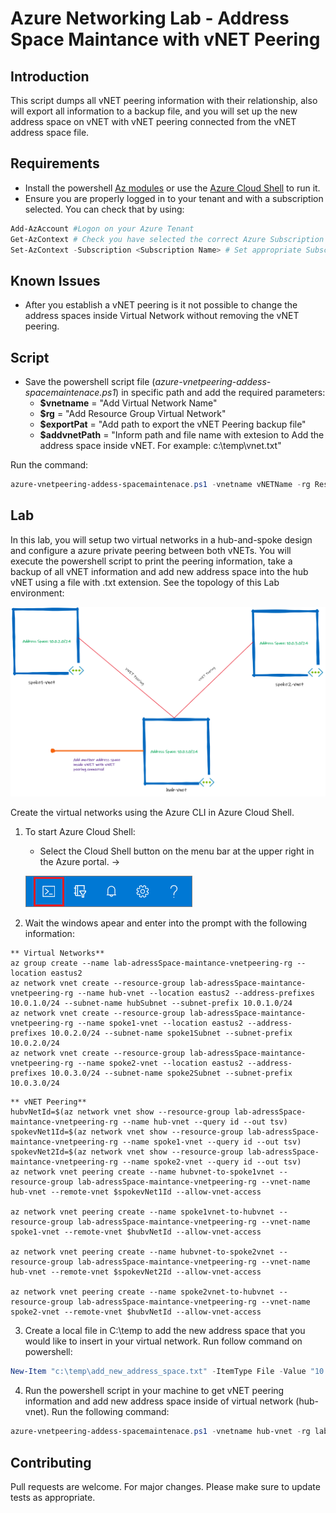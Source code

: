 # Azure Networking Lab - Address Space Maintance with vNET Peering

## Introduction

This script dumps all vNET peering information with their relationship, also will export all information to a backup file, and you will set up the new address space on vNET with vNET peering connected from the vNET address space file.

## Requirements

- Install the powershell [Az modules](https://docs.microsoft.com/pt-br/powershell/azure/install-az-ps?view=azps-5.1.0) or use the [Azure Cloud Shell](https://docs.microsoft.com/en-us/azure/cloud-shell/overview) to run it.
- Ensure you are properly logged in to your tenant and with a subscription selected. You can check that by using:

```powershell
Add-AzAccount #Logon on your Azure Tenant
Get-AzContext # Check you have selected the correct Azure Subscription
Set-AzContext -Subscription <Subscription Name> # Set appropriate Subscription
```

## Known Issues

- After you establish a vNET peering is it not possible to change the address spaces inside Virtual Network without removing the vNET peering.

## Script
- Save the powershell script file (*azure-vnetpeering-addess-spacemaintenace.ps1*) in specific path and add the required parameters:
    - **$vnetname** = "Add Virtual Network Name"
    - **$rg** = "Add Resource Group Virtual Network"
    - **$exportPat** = "Add path to export the vNET Peering backup file"
    - **$addvnetPath** = "Inform path and file name with extesion to Add the address space inside vNET. For    example: c:\temp\vnet.txt"

Run the command:

```powershell
azure-vnetpeering-addess-spacemaintenace.ps1 -vnetname vNETName -rg ResourceGroup -exportPat FilePath -addvnetPath FullFilePath
```
## Lab
In this lab, you will setup two virtual networks in a hub-and-spoke design and configure a azure private peering between both vNETs. You will execute the powershell script to print the peering information, take a backup of all vNET information and add new address space into the hub vNET using a file with .txt extension. See the topology of this Lab environment:

![Network Architecture](./images/hub-spoke.png)

Create the virtual networks using the Azure CLI in Azure Cloud Shell.

1. To start Azure Cloud Shell:

    - Select the Cloud Shell button on the menu bar at the upper right in the Azure portal. ->

    ![](./images/hdi-cloud-shell-menu.png)

2. Wait the windows apear and enter into the prompt with the following information:

```Azure CLI
** Virtual Networks**
az group create --name lab-adressSpace-maintance-vnetpeering-rg --location eastus2
az network vnet create --resource-group lab-adressSpace-maintance-vnetpeering-rg --name hub-vnet --location eastus2 --address-prefixes 10.0.1.0/24 --subnet-name hubSubnet --subnet-prefix 10.0.1.0/24
az network vnet create --resource-group lab-adressSpace-maintance-vnetpeering-rg --name spoke1-vnet --location eastus2 --address-prefixes 10.0.2.0/24 --subnet-name spoke1Subnet --subnet-prefix 10.0.2.0/24
az network vnet create --resource-group lab-adressSpace-maintance-vnetpeering-rg --name spoke2-vnet --location eastus2 --address-prefixes 10.0.3.0/24 --subnet-name spoke2Subnet --subnet-prefix 10.0.3.0/24
```

``` Azure CLI
** vNET Peering**
hubvNetId=$(az network vnet show --resource-group lab-adressSpace-maintance-vnetpeering-rg --name hub-vnet --query id --out tsv)
spokevNet1Id=$(az network vnet show --resource-group lab-adressSpace-maintance-vnetpeering-rg --name spoke1-vnet --query id --out tsv)
spokevNet2Id=$(az network vnet show --resource-group lab-adressSpace-maintance-vnetpeering-rg --name spoke2-vnet --query id --out tsv)
az network vnet peering create --name hubvnet-to-spoke1vnet --resource-group lab-adressSpace-maintance-vnetpeering-rg --vnet-name hub-vnet --remote-vnet $spokevNet1Id --allow-vnet-access 

az network vnet peering create --name spoke1vnet-to-hubvnet --resource-group lab-adressSpace-maintance-vnetpeering-rg --vnet-name spoke1-vnet --remote-vnet $hubvNetId --allow-vnet-access

az network vnet peering create --name hubvnet-to-spoke2vnet --resource-group lab-adressSpace-maintance-vnetpeering-rg --vnet-name hub-vnet --remote-vnet $spokevNet2Id --allow-vnet-access 

az network vnet peering create --name spoke2vnet-to-hubvnet --resource-group lab-adressSpace-maintance-vnetpeering-rg --vnet-name spoke2-vnet --remote-vnet $hubvNetId --allow-vnet-access 
```
3. Create a local file in C:\temp to add the new address space that you would like to insert in your virtual network. Run follow command on powershell:

```powershell
New-Item "c:\temp\add_new_address_space.txt" -ItemType File -Value "10.0.4.0/24"
```

4. Run the powershell script in your machine to get vNET peering information and add new address space inside of virtual network (hub-vnet). Run the following command:

```powershell
azure-vnetpeering-addess-spacemaintenace.ps1 -vnetname hub-vnet -rg lab-adressSpace-maintance-vnetpeering-rg -exportPat C:\temp -addvnetPath c:\temp\add_new_address_space.txt
```
## Contributing

Pull requests are welcome. For major changes. Please make sure to update tests as appropriate.
